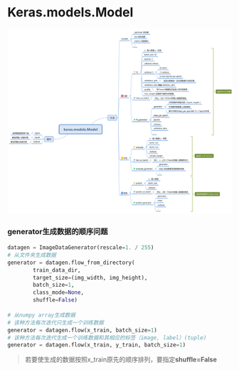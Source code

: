 # Keras.models.Model

![keras.models.Model](media/keras.models.Model.svg)



### generator生成数据的顺序问题

```python
datagen = ImageDataGenerator(rescale=1. / 255)
# 从文件夹生成数据
generator = datagen.flow_from_directory(
        train_data_dir,
        target_size=(img_width, img_height),
        batch_size=1,
        class_mode=None,
        shuffle=False)

# 从numpy array生成数据
# 该种方法每次迭代只生成一个训练数据
generator = datagen.flow(x_train, batch_size=1)
# 该种方法每次迭代生成一个训练数据和其相应的标签（image, label）(tuple)
generator = datagen.flow(x_train, y_train, batch_size=1)

```

> 若要使生成的数据按照x_train原先的顺序排列，要指定**shuffle=False**









